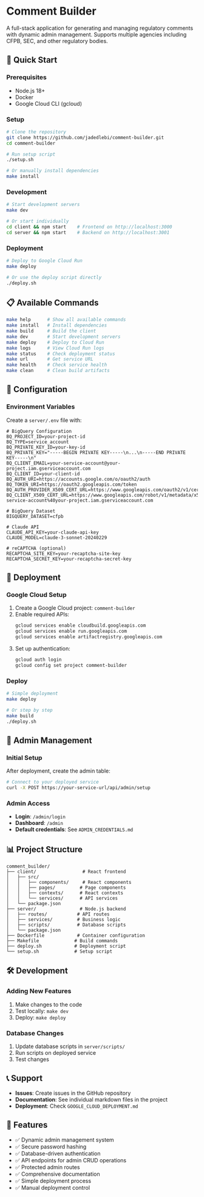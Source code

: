 # Comment Builder

A full-stack application for generating and managing regulatory comments with dynamic admin management. Supports multiple agencies including CFPB, SEC, and other regulatory bodies.

## 🚀 Quick Start

### Prerequisites
- Node.js 18+
- Docker
- Google Cloud CLI (gcloud)

### Setup
```bash
# Clone the repository
git clone https://github.com/jadedlebi/comment-builder.git
cd comment-builder

# Run setup script
./setup.sh

# Or manually install dependencies
make install
```

### Development
```bash
# Start development servers
make dev

# Or start individually
cd client && npm start    # Frontend on http://localhost:3000
cd server && npm start    # Backend on http://localhost:3001
```

### Deployment
```bash
# Deploy to Google Cloud Run
make deploy

# Or use the deploy script directly
./deploy.sh
```

## 📋 Available Commands

```bash
make help      # Show all available commands
make install   # Install dependencies
make build     # Build the client
make dev       # Start development servers
make deploy    # Deploy to Cloud Run
make logs      # View Cloud Run logs
make status    # Check deployment status
make url       # Get service URL
make health    # Check service health
make clean     # Clean build artifacts
```

## 🔧 Configuration

### Environment Variables
Create a `server/.env` file with:
```env
# BigQuery Configuration
BQ_PROJECT_ID=your-project-id
BQ_TYPE=service_account
BQ_PRIVATE_KEY_ID=your-key-id
BQ_PRIVATE_KEY="-----BEGIN PRIVATE KEY-----\n...\n-----END PRIVATE KEY-----\n"
BQ_CLIENT_EMAIL=your-service-account@your-project.iam.gserviceaccount.com
BQ_CLIENT_ID=your-client-id
BQ_AUTH_URI=https://accounts.google.com/o/oauth2/auth
BQ_TOKEN_URI=https://oauth2.googleapis.com/token
BQ_AUTH_PROVIDER_X509_CERT_URL=https://www.googleapis.com/oauth2/v1/certs
BQ_CLIENT_X509_CERT_URL=https://www.googleapis.com/robot/v1/metadata/x509/your-service-account%40your-project.iam.gserviceaccount.com

# BigQuery Dataset
BIGQUERY_DATASET=cfpb

# Claude API
CLAUDE_API_KEY=your-claude-api-key
CLAUDE_MODEL=claude-3-sonnet-20240229

# reCAPTCHA (optional)
RECAPTCHA_SITE_KEY=your-recaptcha-site-key
RECAPTCHA_SECRET_KEY=your-recaptcha-secret-key
```

## 🚀 Deployment

### Google Cloud Setup
1. Create a Google Cloud project: `comment-builder`
2. Enable required APIs:
   ```bash
   gcloud services enable cloudbuild.googleapis.com
   gcloud services enable run.googleapis.com
   gcloud services enable artifactregistry.googleapis.com
   ```
3. Set up authentication:
   ```bash
   gcloud auth login
   gcloud config set project comment-builder
   ```

### Deploy
```bash
# Simple deployment
make deploy

# Or step by step
make build
./deploy.sh
```

## 🔐 Admin Management

### Initial Setup
After deployment, create the admin table:
```bash
# Connect to your deployed service
curl -X POST https://your-service-url/api/admin/setup
```

### Admin Access
- **Login**: `/admin/login`
- **Dashboard**: `/admin`
- **Default credentials**: See `ADMIN_CREDENTIALS.md`

## 📊 Project Structure

```
comment_builder/
├── client/                 # React frontend
│   ├── src/
│   │   ├── components/     # React components
│   │   ├── pages/         # Page components
│   │   ├── contexts/      # React contexts
│   │   └── services/      # API services
│   └── package.json
├── server/                # Node.js backend
│   ├── routes/           # API routes
│   ├── services/         # Business logic
│   ├── scripts/          # Database scripts
│   └── package.json
├── Dockerfile            # Container configuration
├── Makefile             # Build commands
├── deploy.sh            # Deployment script
└── setup.sh             # Setup script
```

## 🛠️ Development

### Adding New Features
1. Make changes to the code
2. Test locally: `make dev`
3. Deploy: `make deploy`

### Database Changes
1. Update database scripts in `server/scripts/`
2. Run scripts on deployed service
3. Test changes

## 📞 Support

- **Issues**: Create issues in the GitHub repository
- **Documentation**: See individual markdown files in the project
- **Deployment**: Check `GOOGLE_CLOUD_DEPLOYMENT.md`

## 🎯 Features

- ✅ Dynamic admin management system
- ✅ Secure password hashing
- ✅ Database-driven authentication
- ✅ API endpoints for admin CRUD operations
- ✅ Protected admin routes
- ✅ Comprehensive documentation
- ✅ Simple deployment process
- ✅ Manual deployment control